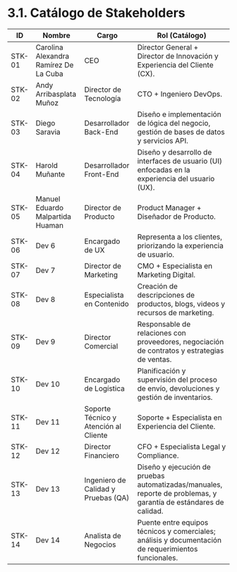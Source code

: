 # 3.1. Catálogo de Stakeholders

| ID     | Nombre                                  | Cargo                        | Rol (Catálogo)                                                         |
|--------|-----------------------------------------|-----------------------------|----------------------------------------------------------------------|
| STK-01 | Carolina Alexandra Ramírez De La Cuba   | CEO                         | Director General + Director de Innovación y Experiencia del Cliente (CX). |
| STK-02 | Andy Arribasplata Muñoz                  | Director de Tecnología       | CTO + Ingeniero DevOps.                                               |
| STK-03 | Diego Saravia                           | Desarrollador Back-End       | Diseño e implementación de lógica del negocio, gestión de bases de datos y servicios API. |
| STK-04 | Harold Muñante                         | Desarrollador Front-End      | Diseño y desarrollo de interfaces de usuario (UI) enfocadas en la experiencia del usuario (UX). |
| STK-05 | Manuel Eduardo Malpartida Huaman        | Director de Producto         | Product Manager + Diseñador de Producto.                             |
| STK-06 | Dev 6                                  | Encargado de UX              | Representa a los clientes, priorizando la experiencia de usuario.    |
| STK-07 | Dev 7                                  | Director de Marketing        | CMO + Especialista en Marketing Digital.                             |
| STK-08 | Dev 8                                  | Especialista en Contenido    | Creación de descripciones de productos, blogs, videos y recursos de marketing. |
| STK-09 | Dev 9                                  | Director Comercial           | Responsable de relaciones con proveedores, negociación de contratos y estrategias de ventas. |
| STK-10 | Dev 10                                 | Encargado de Logística       | Planificación y supervisión del proceso de envío, devoluciones y gestión de inventarios. |
| STK-11 | Dev 11                                 | Soporte Técnico y Atención al Cliente | Soporte + Especialista en Experiencia del Cliente.                  |
| STK-12 | Dev 12                                 | Director Financiero          | CFO + Especialista Legal y Compliance.                               |
| STK-13 | Dev 13                                 | Ingeniero de Calidad y Pruebas (QA) | Diseño y ejecución de pruebas automatizadas/manuales, reporte de problemas, y garantía de estándares de calidad. |
| STK-14 | Dev 14                                 | Analista de Negocios         | Puente entre equipos técnicos y comerciales; análisis y documentación de requerimientos funcionales. |
